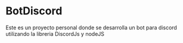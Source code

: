 # BotDiscord

Este es un proyecto personal donde se desarrolla un bot para discord utilizando la libreria DiscordJs y nodeJS
